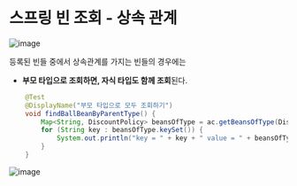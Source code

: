 # 스프링 빈 조회 - 상속 관계

![image](https://user-images.githubusercontent.com/108853290/183070645-8be12a57-c7b9-4bb5-b59c-2dd371ae4c11.png)
  
등록된 빈들 중에서 상속관계를 가지는 빈들의 경우에는   
* **부모 타입으로 조회하면, 자식 타입도 함께 조회**된다.

```java
    @Test
    @DisplayName("부모 타입으로 모두 조회하기")
    void findBallBeanByParentType() {
        Map<String, DiscountPolicy> beansOfType = ac.getBeansOfType(DiscountPolicy.class);
        for (String key : beansOfType.keySet()) {
            System.out.println("key = " + key + " value = " + beansOfType.get(key));
        }
    }
```
![image](https://user-images.githubusercontent.com/108853290/183071975-528f1543-fd46-4971-8351-10156d0ba406.png)
